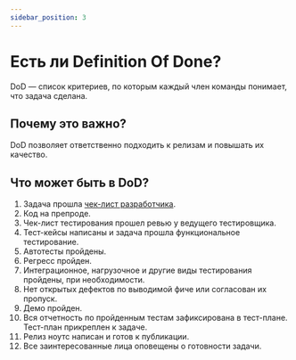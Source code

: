 ```yaml
---
sidebar_position: 3
---
```

# Есть ли Definition Of Done?
DoD — список критериев, по которым каждый член команды понимает, что задача сделана.

## Почему это важно?
DoD позволяет ответственно подходить к релизам и повышать их качество.

## Что может быть в DoD?
1. Задача прошла [чек-лист разработчика](checklist.md).
2. Код на препроде.
3. Чек-лист тестирования прошел ревью у ведущего тестировщика.
4. Тест-кейсы написаны и задача прошла функциональное тестирование.
5. Автотесты пройдены.
6. Регресс пройден.
7. Интеграционное, нагрузочное и другие виды тестирования пройдены, при необходимости.
8. Нет открытых дефектов по выводимой фиче или согласован их пропуск.
9. Демо пройден.
10. Вся отчетность по пройденным тестам зафиксирована в тест-плане. Тест-план прикреплен к задаче.
11. Релиз ноутс написан и готов к публикации.
12. Все заинтересованные лица оповещены о готовности задачи.